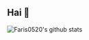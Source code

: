## Hai 🗿

<!--
Hello There 🗿
-->

![Faris0520's github stats](https://github-readme-stats.vercel.app/api?username=faris0520&show_icons=true&theme=radical)
